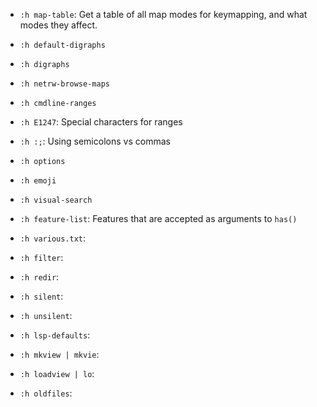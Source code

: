 
* `:h map-table`: Get a table of all map modes for keymapping, and what modes they affect.

* `:h default-digraphs`

* `:h digraphs`

* `:h netrw-browse-maps`

* `:h cmdline-ranges`  

* `:h E1247`: Special characters for ranges

* `:h :;`: Using semicolons vs commas

* `:h options `

* `:h emoji`  

* `:h visual-search`

* `:h feature-list`: Features that are accepted as arguments to `has()`

* `:h various.txt`:  

* `:h filter`:  

* `:h redir`:  

* `:h silent`:  

* `:h unsilent`:  

* `:h lsp-defaults`:  

* `:h mkview | mkvie`:  

* `:h loadview | lo`:  

* `:h oldfiles`:  

